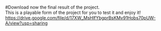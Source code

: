 #Download now the final result of the project. \
This is a playable form of the project for you to test it and enjoy it! \
https://drive.google.com/file/d/17XW_MsHlfYbgprBsKMv91Hobs70pUW-A/view?usp=sharing

